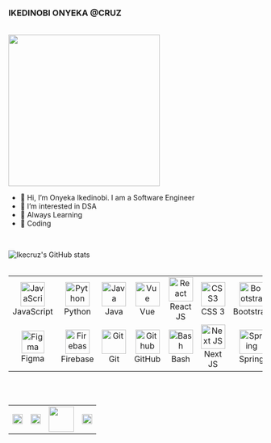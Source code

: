 ### IKEDINOBI ONYEKA @CRUZ

<br />

<img height="300px" src="https://images.squarespace-cdn.com/content/v1/5769fc401b631bab1addb2ab/1541580611624-TE64QGKRJG8SWAIUS7NS/ke17ZwdGBToddI8pDm48kPoswlzjSVMM-SxOp7CV59BZw-zPPgdn4jUwVcJE1ZvWQUxwkmyExglNqGp0IvTJZamWLI2zvYWH8K3-s_4yszcp2ryTI0HqTOaaUohrI8PI6FXy8c9PWtBlqAVlUS5izpdcIXDZqDYvprRqZ29Pw0o/coding-freak.gif"/>

<br />

- 👋 Hi, I’m Onyeka Ikedinobi. I am a Software Engineer
- 👀 I’m interested in DSA 
- 🌱 Always Learning
- 💞️ Coding

<br />

![Ikecruz's GitHub stats](https://github-readme-streak-stats.herokuapp.com/?user=Ikecruz&theme=react&border=61dafb&hide_border=true)
<br />
<br />

<table>
  <tr>
    <td align="center" width="96">
      <a href="#ikecruz">
        <img src="https://upload.wikimedia.org/wikipedia/commons/thumb/9/99/Unofficial_JavaScript_logo_2.svg/1024px-Unofficial_JavaScript_logo_2.svg.png" width="48" height="48" alt="JavaScript" />
      </a>
      <br>JavaScript
    </td>
    <td align="center" width="96">
      <a href="#ikecruz">
        <img src="https://upload.wikimedia.org/wikipedia/commons/thumb/c/c3/Python-logo-notext.svg/1200px-Python-logo-notext.svg.png" width="48" height="48" alt="Python" />
      </a>
      <br>Python
    </td>
<!--     <td align="center" width="96">
      <a href="#suhailkakar-tech">
        <img src="https://cdn.worldvectorlogo.com/logos/django.svg" width="48" height="48" alt="Django" />
      </a>
      <br>Django
    </td> -->
    <td align="center" width="96">
      <a href="#ikecruz">
        <img src="https://cdn.jsdelivr.net/gh/devicons/devicon/icons/java/java-original.svg" width="48" height="48" alt="Java" />
      </a>
      <br>Java
    </td>
    <td align="center" width="96">
      <a href="#ikecruz">
        <img src="https://cdn.jsdelivr.net/gh/devicons/devicon/icons/vuejs/vuejs-original.svg" width="48" height="48" alt="Vue" />
      </a>
      <br>Vue
    </td>
    <td align="center" width="96">
      <a href="#ikecruz">
        <img src="https://brandlogos.net/wp-content/uploads/2020/09/react-logo.png" width="48" height="48" alt="React" />
      </a>
      <br>React JS
    </td>
    <td align="center" width="96">
      <a href="ikecruz">
        <img src="https://cdn.jsdelivr.net/gh/devicons/devicon/icons/css3/css3-original.svg" width="48" height="48" alt="CSS3" />
      </a>
      <br>CSS 3
    </td>
    <td align="center" width="96">
      <a href="#ikecruz">
        <img src="https://cdn.worldvectorlogo.com/logos/bootstrap-4.svg" width="48" height="48" alt="Bootstrap" />
      </a>
      <br>Bootstrap
    </td>
  </tr>
  
  <tr>
    <td align="center" width="96">
      <a href="#ikecruz">
        <img src="https://upload.wikimedia.org/wikipedia/commons/3/33/Figma-logo.svg" width="45" height="45" alt="Figma" />
      </a>
      <br>Figma
    </td>
    <td align="center" width="96">
      <a href="#ikecruz">
        <img src="https://4.bp.blogspot.com/-rtNRVM3aIvI/XJX_U07Z-II/AAAAAAAAJXY/YpdOo490FTgdKOxM4qDG-2-EzcNFAWkKACK4BGAYYCw/s1600/logo%2Bfirebase%2Bicon.png" width="48" height="48" alt="Firebase" />
      </a>
      <br>Firebase
    </td>
    <td align="center" width="96">
      <a href="#ikecruz" >
        <img src="https://upload.wikimedia.org/wikipedia/commons/thumb/3/3f/Git_icon.svg/1200px-Git_icon.svg.png" width="48" height="48" alt="Git" />
      </a>
      <br>Git
    </td>
    <td align="center" width="96">
      <a href="#ikecruz" >
        <img src="https://cdn.svgporn.com/logos/github-icon.svg" width="48" height="48" alt="Github" />
      </a>
      <br>GitHub
    </td>
    <td align="center" width="96">
      <a href="#ikecruz">
        <img src="https://bashlogo.com/img/symbol/png/full_colored_dark.png" width="48" height="48" alt="Bash" />
      </a>
      <br>Bash
    </td>
    <td align="center" width="96"> 
      <a href="#ikecruz" >
        <img src="https://raw.githubusercontent.com/samfromaway/samfromaway/master/.github/images/nextjs.png" width="48" height="48" alt="Next JS" />
      </a>
      <br>Next JS
    </td>
        <td align="center" width="96"> 
      <a href="#ikecruz" >
        <img src="https://cdn.jsdelivr.net/gh/devicons/devicon/icons/spring/spring-original.svg" width="48" height="48" alt="Spring" />
      </a>
      <br>Spring
    </td>
  </tr>
    
</table>
<br />
<br />

<table>
    <tbody>
        <tr>
            <td><a href="https://twitter.com/ikxcrxz">
            <img height="20" src="https://cdn.svgporn.com/logos/twitter.svg" />
            </a></td>
            <td><a href="https://www.linkedin.com/in/onyeka-ikedinobi-98538b204/">
            <img height="20" src="https://cdn.svgporn.com/logos/linkedin.svg" />
            </a></td>
            <td><a href="https://open.spotify.com/user/31fu7xe3c3qgkkpgqdkyqnexutle">
            <img height="50" src="https://www.vectorlogo.zone/logos/spotify/spotify-ar21.svg"/>
            </a></td>
            <td><a href="https://discordapp.com/users/941752500082581574">
            <img height="20" src="https://cdn.svgporn.com/logos/discord.svg"/>
            </a></td>
        </tr>
    </tbody>
</table>


[website]: https://ikecruz.dev
[twitter]: https://twitter.com/ikxcrxz
[instagram]: https://www.instagram.com/ikxcrxz_/
[linkedin]: https://www.linkedin.com/in/onyeka-ikedinobi-98538b204/
<!---
Ikecruz/Ikecruz is a ✨ special ✨ repository because its `README.md` (this file) appears on your GitHub profile.
You can click the Preview link to take a look at your changes.
--->
